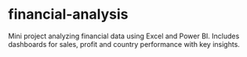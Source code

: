 # financial-analysis
Mini project analyzing financial data using Excel and Power BI. Includes dashboards for sales, profit and country performance with key insights.
